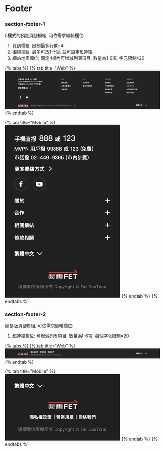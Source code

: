 # Footer

### section-footer-1

5欄式的預設頁腳模組, 可依需求編輯欄位:  
1. 資訊欄位: 限制最多行數=4   
2. 圖標欄位: 最多可放1-5個, 並可設定超連結  
3. 網站地圖欄位: 固定4欄內可增減列表項目, 數量為1-6項, 字元限制=20

{% tabs %}
{% tab title="Web" %}
![](../.gitbook/assets/image%20%28265%29.png)
{% endtab %}

{% tab title="Mobile" %}
![](../.gitbook/assets/image%20%28173%29.png)
{% endtab %}
{% endtabs %}

### section-footer-2

簡易版頁腳模組, 可依需求編輯欄位:  
1. 超連結欄位: 可增減列表項目, 數量為1-6項, 每個字元限制=20

{% tabs %}
{% tab title="Web" %}
![](../.gitbook/assets/image.png)
{% endtab %}

{% tab title="Mobile" %}
![](../.gitbook/assets/image%20%28191%29.png)
{% endtab %}
{% endtabs %}

